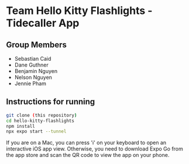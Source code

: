 # Team Hello Kitty Flashlights - Tidecaller App

## Group Members
- Sebastian Caid
- Dane Guthner
- Benjamin Nguyen
- Nelson Nguyen
- Jennie Pham

##  Instructions for running
```bash
git clone (this repository)
cd hello-kitty-flashlights
npm install
npx expo start --tunnel
```

If you are on a Mac, you can press 'i' on your keyboard to open an interactive iOS app view. Otherwise, you need to download Expo Go from the app store and scan the QR code to view the app on your phone.

